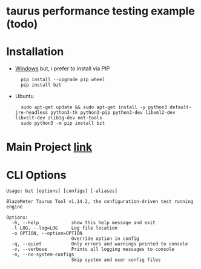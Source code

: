 # taurus performance testing example (todo)


# Installation 
- [Windows](https://gettaurus.org/builds/TaurusInstaller_1.14.2_x64.exe) but, i prefer to install via PIP

		pip install --upgrade pip wheel
		pip install bzt
		

- Ubuntu 

		sudo apt-get update && sudo apt-get install -y python3 default-jre-headless python3-tk python3-pip python3-dev libxml2-dev libxslt-dev zlib1g-dev net-tools
		sudo python3 -m pip install bzt
		
		
# Main Project [link](https://gettaurus.org/)

# CLI Options 

	Usage: bzt [options] [configs] [-aliases]

	BlazeMeter Taurus Tool v1.14.2, the configuration-driven test running engine

	Options:
	  -h, --help            show this help message and exit
	  -l LOG, --log=LOG     Log file location
	  -o OPTION, --option=OPTION
							Override option in config
	  -q, --quiet           Only errors and warnings printed to console
	  -v, --verbose         Prints all logging messages to console
	  -n, --no-system-configs
							Skip system and user config files